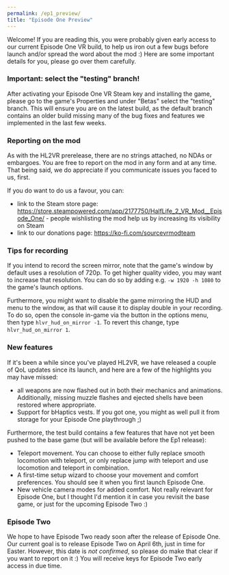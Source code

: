 ```yaml
---
permalink: /ep1_preview/
title: "Episode One Preview"
---
```


Welcome! If you are reading this, you were probably given early access to our current Episode One VR build, to help us iron out a few bugs before launch and/or spread the word about the mod :)
Here are some important details for you, please go over them carefully.

### Important: select the "testing" branch!

After activating your Episode One VR Steam key and installing the game, please go to the game's Properties and under "Betas" select the "testing" branch. This will ensure you are on the latest build, as the default branch contains an older build missing many of the bug fixes and features we implemented in the last few weeks.

### Reporting on the mod

As with the HL2VR prerelease, there are no strings attached, no NDAs or embargoes. You are free to report on the mod in any form and at any time. That being said, we do appreciate if you communicate issues you faced to us, first.

If you do want to do us a favour, you can:
- link to the Steam store page: https://store.steampowered.com/app/2177750/HalfLife_2_VR_Mod__Episode_One/ - people wishlisting the mod help us by increasing its visibility on Steam
- link to our donations page: https://ko-fi.com/sourcevrmodteam

### Tips for recording

If you intend to record the screen mirror, note that the game's window by default uses a resolution of 720p. To get higher quality video, you may want to increase that resolution. You can do so by adding e.g. `-w 1920 -h 1080` to the game's launch options.

Furthermore, you might want to disable the game mirroring the HUD and menu to the window, as that will cause it to display double in your recording. To do so, open the console in-game via the button in the options menu, then type `hlvr_hud_on_mirror -1`. To revert this change, type `hlvr_hud_on_mirror 1`.

### New features

If it's been a while since you've played HL2VR, we have released a couple of QoL updates since its launch, and here are a few of the highlights you may have missed:

- all weapons are now flashed out in both their mechanics and animations. Additionally, missing muzzle flashes and ejected shells have been restored where appropriate.
- Support for bHaptics vests. If you got one, you might as well pull it from storage for your Episode One playthrough ;)

Furthermore, the test build contains a few features that have not yet been pushed to the base game (but will be available before the Ep1 release):

- Teleport movement. You can choose to either fully replace smooth locomotion with teleport, or only replace jump with teleport and use locomotion and teleport in combination.
- A first-time setup wizard to choose your movement and comfort preferences. You should see it when you first launch Episode One.
- New vehicle camera modes for added comfort. Not really relevant for Episode One, but I thought I'd mention it in case you revisit the base game, or just for the upcoming Episode Two :)

### Episode Two

We hope to have Episode Two ready soon after the release of Episode One. Our current goal is to release Episode Two on April 6th, just in time for Easter. However, this date is *not confirmed*, so please do make that clear if you want to report on it :)
You will receive keys for Episode Two early access in due time.